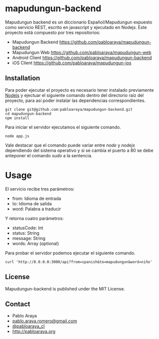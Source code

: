 # mapudungun-backend

Mapudungun backend es un diccionario Español/Mapudungun expuesto como servicio REST, escrito en javascript y ejecutado en Nodejs. Este proyecto está compuesto por tres repositorios:
- Mapudungun Backend https://github.com/pabloaraya/mapudungun-backend
- Mapudungun Web https://github.com/pabloaraya/mapudungun-web
- Android Client https://github.com/pabloaraya/mapudungun-backend
- iOS Client https://github.com/pabloaraya/mapudungun-ios

## Installation
Para poder ejecutar el proyecto es necesario tener instalado previamente [Nodejs](https://nodejs.org/) y ejectuar el siguiente comando dentro del directorio raíz del proyecto, para así poder instalar las dependencias correspondientes.
```
git clone git@github.com:pabloaraya/mapudungun-backend.git
cd mapudungun-backend
npm install
```

Para iniciar el servidor ejecutamos el siguiente comando.
```
node app.js
```

Vale destacar que el comando puede variar entre *node* y *nodejs* dependiendo del sistema operativo y si se cambia el puerto a 80 se debe anteponer el comando *sudo* a la sentencia.

# Usage
El servicio recibe tres parámetros:
- from: Idioma de entrada
- to: Idioma de salida
- word: Palabra a traducir

Y retorna cuatro parámetros:
- statusCode: Int
- status: String
- message: String
- words: Array (optional)

Para probar el servidor podemos ejecutar el siguiente comando.
```
curl 'http://0.0.0.0:3000/api?from=spanish&to=mapudungun&word=niño'
```

## License
Mapudungun-backend is published under the MIT License.

## Contact
- Pablo Araya
- pablo.araya.romero@gmail.com
- [@pabloaraya_cl](https://twitter.com/pabloaraya_cl)
- http://pabloaraya.org
